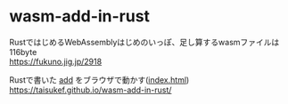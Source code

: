 # wasm-add-in-rust
RustではじめるWebAssemblyはじめのいっぽ、足し算するwasmファイルは116byte  
https://fukuno.jig.jp/2918  

Rustで書いた <a href=https://github.com/taisukef/wasm-add-in-rust/blob/master/add.rs>add</a> をブラウザで動かす(<a href=https://github.com/taisukef/wasm-add-in-rust/blob/master/index.html>index.html</a>)  
https://taisukef.github.io/wasm-add-in-rust/  
